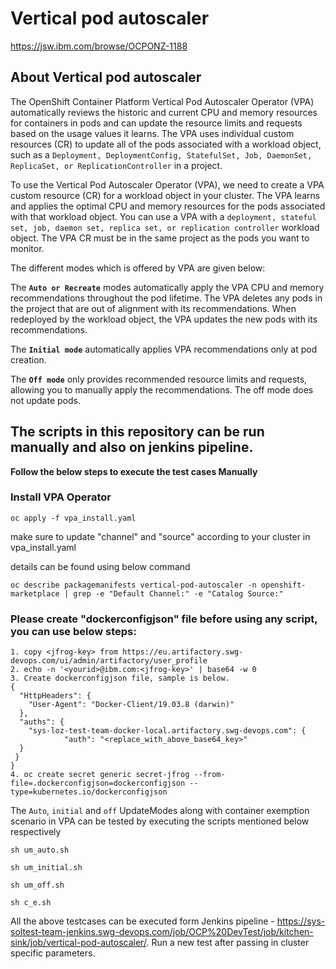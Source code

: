 # Vertical pod autoscaler
https://jsw.ibm.com/browse/OCPONZ-1188

## About Vertical pod autoscaler
The OpenShift Container Platform Vertical Pod Autoscaler Operator (VPA) automatically reviews the historic and current CPU and memory resources for containers in pods and can update the resource limits and requests based on the usage values it learns. The VPA uses individual custom resources (CR) to update all of the pods associated with a workload object, such as a `Deployment, DeploymentConfig, StatefulSet, Job, DaemonSet, ReplicaSet, or ReplicationController` in a project.

To use the Vertical Pod Autoscaler Operator (VPA), we need to create a VPA custom resource (CR) for a workload object in your cluster. The VPA learns and applies the optimal CPU and memory resources for the pods associated with that workload object. You can use a VPA with a `deployment, stateful set, job, daemon set, replica set, or replication controller` workload object. The VPA CR must be in the same project as the pods you want to monitor.

The different modes which is offered by VPA are given below:

The **`Auto or Recreate`** modes automatically apply the VPA CPU and memory recommendations throughout the pod lifetime. The VPA deletes any pods in the project that are out of alignment with its recommendations. When redeployed by the workload object, the VPA updates the new pods with its recommendations.

The **`Initial mode`** automatically applies VPA recommendations only at pod creation.

The **`Off mode`** only provides recommended resource limits and requests, allowing you to manually apply the recommendations. The off mode does not update pods.

## The scripts in this repository can be run manually and also on jenkins pipeline.

**Follow the below steps to execute the test cases Manually**

### Install VPA Operator
`oc apply -f vpa_install.yaml`

make sure to update "channel" and "source" according to your cluster in vpa_install.yaml

details can be found using below command

`oc describe packagemanifests vertical-pod-autoscaler -n openshift-marketplace | grep -e "Default Channel:" -e "Catalog Source:"`

### Please create "dockerconfigjson" file before using any script, you can use below steps:
```
1. copy <jfrog-key> from https://eu.artifactory.swg-devops.com/ui/admin/artifactory/user_profile
2. echo -n '<yourid>@ibm.com:<jfrog-key>' | base64 -w 0
3. Create dockerconfigjson file, sample is below.
{
  "HttpHeaders": {
    "User-Agent": "Docker-Client/19.03.8 (darwin)"
  },
  "auths": {
    "sys-loz-test-team-docker-local.artifactory.swg-devops.com": {
            "auth": "<replace_with_above_base64_key>"
  }
 }
}
4. oc create secret generic secret-jfrog --from-file=.dockerconfigjson=dockerconfigjson --type=kubernetes.io/dockerconfigjson
```
The `Auto`, `initial` and `off` UpdateModes along with container exemption scenario in VPA can be tested by executing the scripts mentioned below respectively

`sh um_auto.sh`

`sh um_initial.sh`

`sh um_off.sh`

`sh c_e.sh`

All the above testcases can be executed form Jenkins pipeline - https://sys-soltest-team-jenkins.swg-devops.com/job/OCP%20DevTest/job/kitchen-sink/job/vertical-pod-autoscaler/. Run a new test after passing in cluster specific parameters.
